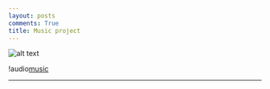 ```yaml
---
layout: posts
comments: True
title: Music project
---
```



![alt text]({{pooria159.github.io}}\assets\images\music.jpg)


!audio[music](https://pooria159.github.io/music/finaly.mp3/)



---

